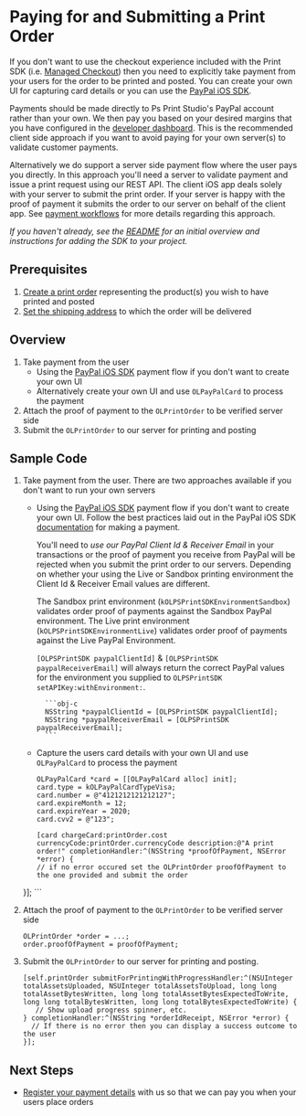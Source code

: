 Paying for and Submitting a Print Order
==============

If you don't want to use the checkout experience included with the Print SDK (i.e. [Managed Checkout](../README.md#managed-checkout)) then you need to explicitly take payment from your users for the order to be printed and posted. You can create your own UI for capturing card details or you can use the [PayPal iOS SDK](https://github.com/paypal/PayPal-iOS-SDK).

Payments should be made directly to Ps Print Studio's PayPal account rather than your own. We then pay you based on your desired margins that you have configured in the [developer dashboard](https://developer.psilov.eu). This is the recommended client side approach if you want to avoid paying for your own server(s) to validate customer payments.

Alternatively we do support a server side payment flow where the user pays you directly. In this approach you'll need a server to validate payment and issue a print request using our REST API. The client iOS app deals solely with your server to submit the print order. If your server is happy with the proof of payment it submits the order to our server on behalf of the client app. See [payment workflows](https://developer.psilov.eu/docs/1.1/payment_workflows) for more details regarding this approach.

_If you haven't already, see the [README](../README.md) for an initial overview and instructions for adding the SDK to your project._

Prerequisites
--------
1. [Create a print order](create_print_order.md) representing the product(s) you wish to have printed and posted
2. [Set the shipping address](shipping.md) to which the order will be delivered

Overview
--------
1. Take payment from the user
    - Using the [PayPal iOS SDK](https://github.com/paypal/PayPal-iOS-SDK) payment flow if you don't want to create your own UI
    - Alternatively create your own UI and use `OLPayPalCard` to process the payment
2. Attach the proof of payment to the `OLPrintOrder` to be verified server side
3. Submit the `OLPrintOrder` to our server for printing and posting

Sample Code
-----------

1. Take payment from the user. There are two approaches available if you don't want to run your own servers
    - Using the [PayPal iOS SDK](https://github.com/paypal/PayPal-iOS-SDK) payment flow if you don't want to create your own UI. Follow the best practices laid out in the PayPal iOS SDK [documentation](https://github.com/paypal/PayPal-iOS-SDK) for making a payment. 
    
	    You'll need to *use our PayPal Client Id & Receiver Email* in your transactions or the proof of payment you receive from PayPal will be rejected when you submit the print order to our servers. Depending on whether your using the Live or Sandbox printing environment the Client Id & Receiver Email values are different. 
	
	    The Sandbox print environment (`kOLPSPrintSDKEnvironmentSandbox`) validates order proof of payments against the Sandbox PayPal environment. The Live print environment (`kOLPSPrintSDKEnvironmentLive`) validates order proof of payments against the Live PayPal Environment.
	    
	    `[OLPSPrintSDK paypalClientId]` & `[OLPSPrintSDK paypalReceiverEmail]` will always return the correct PayPal values for the environment you supplied to `OLPSPrintSDK setAPIKey:withEnvironment:`.
	
	        ```obj-c
	        NSString *paypalClientId = [OLPSPrintSDK paypalClientId];
	        NSString *paypalReceiverEmail = [OLPSPrintSDK paypalReceiverEmail];
	        ```

    - Capture the users card details with your own UI and use `OLPayPalCard` to process the payment
    
        ```obj-c
        OLPayPalCard *card = [[OLPayPalCard alloc] init];
        card.type = kOLPayPalCardTypeVisa;
        card.number = @"4121212121212127";
        card.expireMonth = 12;
        card.expireYear = 2020;
        card.cvv2 = @"123";
        
        [card chargeCard:printOrder.cost currencyCode:printOrder.currencyCode description:@"A print order!" completionHandler:^(NSString *proofOfPayment, NSError *error) {
        // if no error occured set the OLPrintOrder proofOfPayment to the one provided and submit the order
    }];
        ```
2. Attach the proof of payment to the `OLPrintOrder` to be verified server side

    ```obj-c
    OLPrintOrder *order = ...;
    order.proofOfPayment = proofOfPayment;
    ```
3. Submit the `OLPrintOrder` to our server for printing and posting. 

     ```obj-c
    [self.printOrder submitForPrintingWithProgressHandler:^(NSUInteger totalAssetsUploaded, NSUInteger totalAssetsToUpload, long long totalAssetBytesWritten, long long totalAssetBytesExpectedToWrite, long long totalBytesWritten, long long totalBytesExpectedToWrite) {
        // Show upload progress spinner, etc.
    } completionHandler:^(NSString *orderIdReceipt, NSError *error) {
       // If there is no error then you can display a success outcome to the user
    }];
    ```

Next Steps
----------

- [Register your payment details](https://developer.psilov.eu/accounts/billing/) with us so that we can pay you when your users place orders